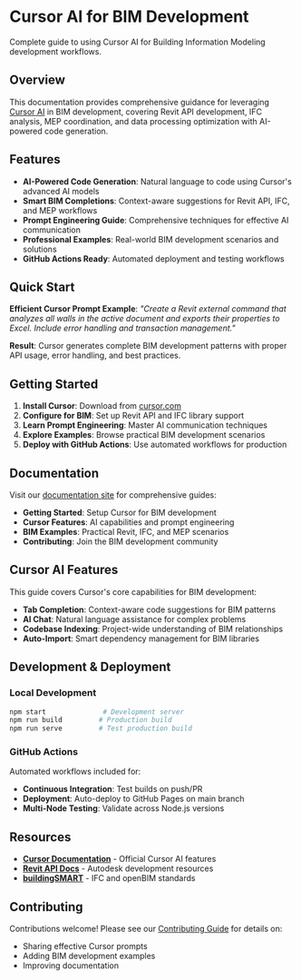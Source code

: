 # Cursor AI for BIM Development

Complete guide to using Cursor AI for Building Information Modeling development workflows.

## Overview

This documentation provides comprehensive guidance for leveraging [Cursor AI](https://docs.cursor.com/en/welcome) in BIM development, covering Revit API development, IFC analysis, MEP coordination, and data processing optimization with AI-powered code generation.

## Features

- **AI-Powered Code Generation**: Natural language to code using Cursor's advanced AI models
- **Smart BIM Completions**: Context-aware suggestions for Revit API, IFC, and MEP workflows  
- **Prompt Engineering Guide**: Comprehensive techniques for effective AI communication
- **Professional Examples**: Real-world BIM development scenarios and solutions
- **GitHub Actions Ready**: Automated deployment and testing workflows

## Quick Start

**Efficient Cursor Prompt Example**:
*"Create a Revit external command that analyzes all walls in the active document and exports their properties to Excel. Include error handling and transaction management."*

**Result**: Cursor generates complete BIM development patterns with proper API usage, error handling, and best practices.

## Getting Started

1. **Install Cursor**: Download from [cursor.com](https://cursor.com)
2. **Configure for BIM**: Set up Revit API and IFC library support
3. **Learn Prompt Engineering**: Master AI communication techniques
4. **Explore Examples**: Browse practical BIM development scenarios
5. **Deploy with GitHub Actions**: Use automated workflows for production

## Documentation

Visit our [documentation site](https://diggtvu.github.io/pyDCMvnDocs) for comprehensive guides:

- **Getting Started**: Setup Cursor for BIM development
- **Cursor Features**: AI capabilities and prompt engineering
- **BIM Examples**: Practical Revit, IFC, and MEP scenarios
- **Contributing**: Join the BIM development community

## Cursor AI Features

This guide covers Cursor's core capabilities for BIM development:

- **Tab Completion**: Context-aware code suggestions for BIM patterns
- **AI Chat**: Natural language assistance for complex problems  
- **Codebase Indexing**: Project-wide understanding of BIM relationships
- **Auto-Import**: Smart dependency management for BIM libraries

## Development & Deployment

### Local Development
```bash
npm start              # Development server
npm run build         # Production build
npm run serve         # Test production build
```

### GitHub Actions
Automated workflows included for:
- **Continuous Integration**: Test builds on push/PR
- **Deployment**: Auto-deploy to GitHub Pages on main branch
- **Multi-Node Testing**: Validate across Node.js versions

## Resources

- **[Cursor Documentation](https://docs.cursor.com/en/welcome)** - Official Cursor AI features
- **[Revit API Docs](https://www.revitapidocs.com)** - Autodesk development resources
- **[buildingSMART](https://www.buildingsmart.org)** - IFC and openBIM standards

## Contributing

Contributions welcome! Please see our [Contributing Guide](docs/contributing.md) for details on:
- Sharing effective Cursor prompts
- Adding BIM development examples
- Improving documentation
